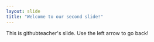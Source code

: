 ```yaml
---
layout: slide
title: "Welcome to our second slide!"
---
```

This is githubteacher's slide.
Use the left arrow to go back!